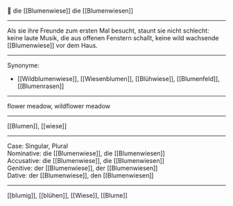🔴 die [[Blumenwiese]]
die [[Blumenwiesen]]

---

Als sie ihre Freunde zum ersten Mal besucht, staunt sie nicht schlecht: keine laute Musik, die aus offenen Fenstern schallt, keine wild wachsende [[Blumenwiese]] vor dem Haus.

---

Synonyme:

- [[Wildblumenwiese]], [[Wiesenblumen]], [[Blühwiese]], [[Blumenfeld]], [[Blumenrasen]]

---

flower meadow, wildflower meadow

---

[[Blumen]], [[wiese]]

---

Case: Singular, Plural  
Nominative: die [[Blumenwiese]], die [[Blumenwiesen]]  
Accusative: die [[Blumenwiese]], die [[Blumenwiesen]]  
Genitive: der [[Blumenwiese]], der [[Blumenwiesen]]  
Dative: der [[Blumenwiese]], den [[Blumenwiesen]]

---

[[blumig]], [[blühen]], [[Wiese]], [[Blume]]
